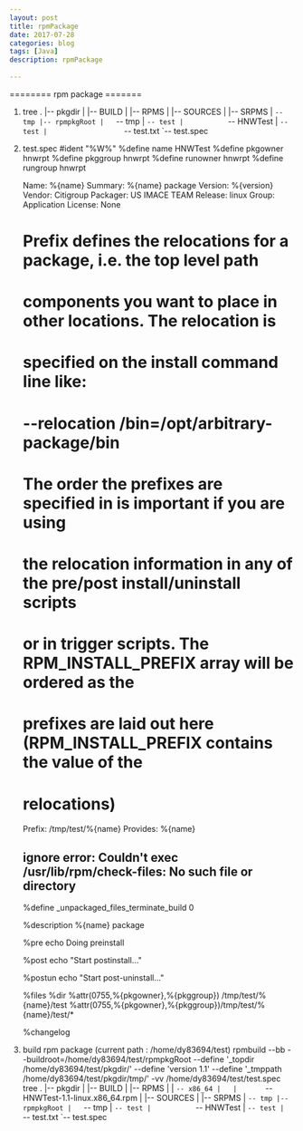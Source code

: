 ```yaml
---  
layout: post  
title: rpmPackage
date: 2017-07-28  
categories: blog  
tags: [Java]  
description: rpmPackage 
  
---  
```

  
======== rpm package =======
1. tree .
		|-- pkgdir
		|   |-- BUILD
		|   |-- RPMS
		|   |-- SOURCES
		|   |-- SRPMS
		|   `-- tmp
		|-- rpmpkgRoot
		|   `-- tmp
		|       `-- test
		|           `-- HNWTest
		|               `-- test
		|                   `-- test.txt
		`-- test.spec
2. test.spec
	#ident	"%W%"
	%define name HNWTest
	%define pkgowner hnwrpt
	%define pkggroup hnwrpt
	%define runowner hnwrpt
	%define rungroup hnwrpt

	Name: %{name}
	Summary: %{name} package
	Version: %{version}
	Vendor: Citigroup
	Packager: US IMACE TEAM
	Release: linux
	Group: Application
	License: None

	# Prefix defines the relocations for a package, i.e. the top level path
	# components you want to place in other locations. The relocation is
	# specified on the install command line like:
	# --relocation /bin=/opt/arbitrary-package/bin
	# The order the prefixes are specified in is important if you are using
	# the relocation information in any of the pre/post install/uninstall scripts
	# or in trigger scripts. The RPM_INSTALL_PREFIX array will be ordered as the
	# prefixes are laid out here (RPM_INSTALL_PREFIX contains the value of the
	# relocations)
	Prefix: /tmp/test/%{name}
	Provides: %{name}
	
	## ignore error: Couldn't exec /usr/lib/rpm/check-files: No such file or directory
	%define _unpackaged_files_terminate_build 0

	%description
	%{name} package

	%pre
	echo Doing preinstall

	%post
	echo "Start postinstall..."

	%postun
	echo "Start post-uninstall..."

	%files
	%dir %attr(0755,%{pkgowner},%{pkggroup}) /tmp/test/%{name}/test
	%attr(0755,%{pkgowner},%{pkggroup})/tmp/test/%{name}/test/*

	%changelog

3. build rpm package (current path : /home/dy83694/test)
	rpmbuild --bb --buildroot=/home/dy83694/test/rpmpkgRoot --define '_topdir /home/dy83694/test/pkgdir/' --define 'version 1.1' --define '_tmppath /home/dy83694/test/pkgdir/tmp/' -vv /home/dy83694/test/test.spec
	tree .
	|-- pkgdir
	|   |-- BUILD
	|   |-- RPMS
	|   |   `-- x86_64
	|   |       `-- HNWTest-1.1-linux.x86_64.rpm
	|   |-- SOURCES
	|   |-- SRPMS
	|   `-- tmp
	|-- rpmpkgRoot
	|   `-- tmp
	|       `-- test
	|           `-- HNWTest
	|               `-- test
	|                   `-- test.txt
	`-- test.spec

